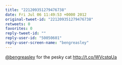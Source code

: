 ```yaml
---
title: "221209351279476738"
date: Fri Jul 06 11:49:53 +0000 2012
original-tweet-id: "221209351279476738"
retweets: 0
favorites: 0
reply-tweet-id: ""
reply-user-id: "50050601"
reply-user-screen-name: "bengreasley"
---
```

<a href="https://twitter.com/bengreasley">@bengreasley</a> for the pesky cat http://t.co/WVcstqUa
